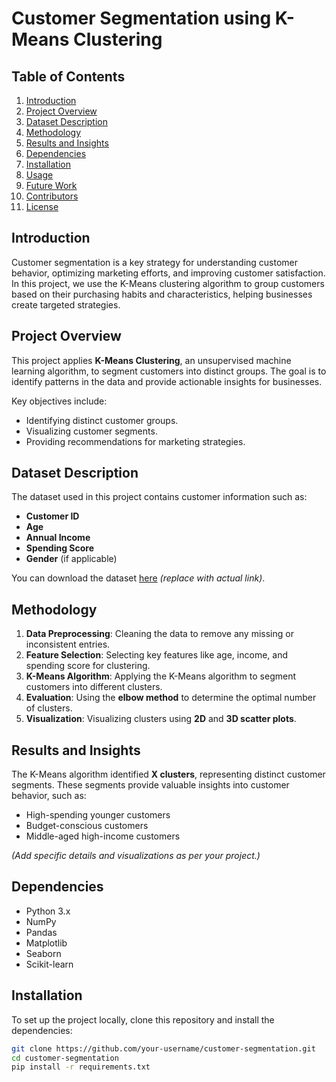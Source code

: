 # Customer Segmentation using K-Means Clustering

## Table of Contents
1. [Introduction](#introduction)
2. [Project Overview](#project-overview)
3. [Dataset Description](#dataset-description)
4. [Methodology](#methodology)
5. [Results and Insights](#results-and-insights)
6. [Dependencies](#dependencies)
7. [Installation](#installation)
8. [Usage](#usage)
9. [Future Work](#future-work)
10. [Contributors](#contributors)
11. [License](#license)

## Introduction

Customer segmentation is a key strategy for understanding customer behavior, optimizing marketing efforts, and improving customer satisfaction. In this project, we use the K-Means clustering algorithm to group customers based on their purchasing habits and characteristics, helping businesses create targeted strategies.

## Project Overview

This project applies **K-Means Clustering**, an unsupervised machine learning algorithm, to segment customers into distinct groups. The goal is to identify patterns in the data and provide actionable insights for businesses.

Key objectives include:
- Identifying distinct customer groups.
- Visualizing customer segments.
- Providing recommendations for marketing strategies.

## Dataset Description

The dataset used in this project contains customer information such as:
- **Customer ID**
- **Age**
- **Annual Income**
- **Spending Score**
- **Gender** (if applicable)

You can download the dataset [here](https://example.com/dataset-link) *(replace with actual link)*.

## Methodology

1. **Data Preprocessing**: Cleaning the data to remove any missing or inconsistent entries.
2. **Feature Selection**: Selecting key features like age, income, and spending score for clustering.
3. **K-Means Algorithm**: Applying the K-Means algorithm to segment customers into different clusters.
4. **Evaluation**: Using the **elbow method** to determine the optimal number of clusters.
5. **Visualization**: Visualizing clusters using **2D** and **3D scatter plots**.

## Results and Insights

The K-Means algorithm identified **X clusters**, representing distinct customer segments. These segments provide valuable insights into customer behavior, such as:
- High-spending younger customers
- Budget-conscious customers
- Middle-aged high-income customers

*(Add specific details and visualizations as per your project.)*

## Dependencies

- Python 3.x
- NumPy
- Pandas
- Matplotlib
- Seaborn
- Scikit-learn

## Installation

To set up the project locally, clone this repository and install the dependencies:

```bash
git clone https://github.com/your-username/customer-segmentation.git
cd customer-segmentation
pip install -r requirements.txt
